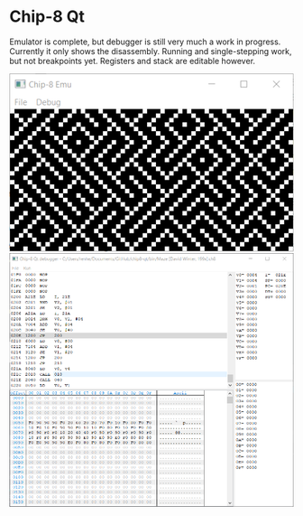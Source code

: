 # Chip-8 Qt
Emulator is complete, but debugger is still very much a work in progress. Currently it only shows the disassembly. Running and single-stepping work, but not breakpoints yet. Registers and stack are editable however.

![](/screenshots/emulator.png "emulator window")
![](/screenshots/debugger.png "debugger window")
